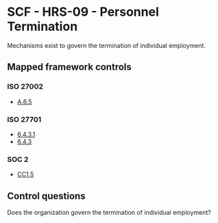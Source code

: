 # SCF - HRS-09 - Personnel Termination
Mechanisms exist to govern the termination of individual employment.
## Mapped framework controls
### ISO 27002
- [A.6.5](../iso27002/a-6.md#a65)
  
### ISO 27701
- [6.4.3.1](../iso27701/6431.md)
- [6.4.3](../iso27701/643.md)
  
### SOC 2
- [CC1.5](../soc2/cc15.md)
  
## Control questions
Does the organization govern the termination of individual employment?
  